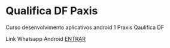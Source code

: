 # Qualifica DF Paxis

Curso desenvolvimento aplicativos android 1 Praxis Qaulifica DF


Link Whatsapp Android  [ENTRAR ](https://chat.whatsapp.com/JYr1PDcwQ1T9prsEXaAXsW)

